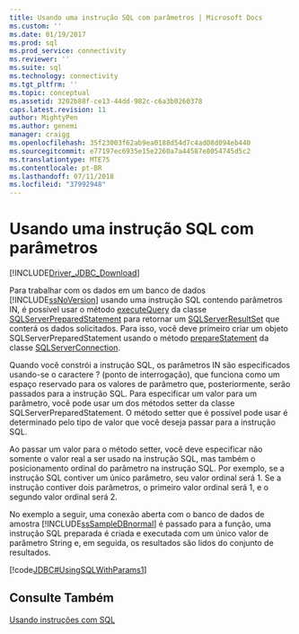 ```yaml
---
title: Usando uma instrução SQL com parâmetros | Microsoft Docs
ms.custom: ''
ms.date: 01/19/2017
ms.prod: sql
ms.prod_service: connectivity
ms.reviewer: ''
ms.suite: sql
ms.technology: connectivity
ms.tgt_pltfrm: ''
ms.topic: conceptual
ms.assetid: 3202b88f-ce13-44dd-982c-c6a3b0260378
caps.latest.revision: 11
author: MightyPen
ms.author: genemi
manager: craigg
ms.openlocfilehash: 35f23003f62ab9ea0188d54d7c4ad08d094eb440
ms.sourcegitcommit: e77197ec6935e15e2260a7a44587e8054745d5c2
ms.translationtype: MTE75
ms.contentlocale: pt-BR
ms.lasthandoff: 07/11/2018
ms.locfileid: "37992948"
---
```

# <a name="using-an-sql-statement-with-parameters"></a>Usando uma instrução SQL com parâmetros
[!INCLUDE[Driver_JDBC_Download](../../includes/driver_jdbc_download.md)]

  Para trabalhar com os dados em um banco de dados [!INCLUDE[ssNoVersion](../../includes/ssnoversion_md.md)] usando uma instrução SQL contendo parâmetros IN, é possível usar o método [executeQuery](../../connect/jdbc/reference/executequery-method-sqlserverpreparedstatement.md) da classe [SQLServerPreparedStatement](../../connect/jdbc/reference/sqlserverpreparedstatement-class.md) para retornar um [SQLServerResultSet](../../connect/jdbc/reference/sqlserverresultset-class.md) que conterá os dados solicitados. Para isso, você deve primeiro criar um objeto SQLServerPreparedStatement usando o método [prepareStatement](../../connect/jdbc/reference/preparestatement-method-sqlserverconnection.md) da classe [SQLServerConnection](../../connect/jdbc/reference/sqlserverconnection-class.md).  
  
 Quando você constrói a instrução SQL, os parâmetros IN são especificados usando-se o caractere ? (ponto de interrogação), que funciona como um espaço reservado para os valores de parâmetro que, posteriormente, serão passados para a instrução SQL. Para especificar um valor para um parâmetro, você pode usar um dos métodos setter da classe SQLServerPreparedStatement. O método setter que é possível pode usar é determinado pelo tipo de valor que você deseja passar para a instrução SQL.  
  
 Ao passar um valor para o método setter, você deve especificar não somente o valor real a ser usado na instrução SQL, mas também o posicionamento ordinal do parâmetro na instrução SQL. Por exemplo, se a instrução SQL contiver um único parâmetro, seu valor ordinal será 1. Se a instrução contiver dois parâmetros, o primeiro valor ordinal será 1, e o segundo valor ordinal será 2.  
  
 No exemplo a seguir, uma conexão aberta com o banco de dados de amostra [!INCLUDE[ssSampleDBnormal](../../includes/sssampledbnormal_md.md)] é passado para a função, uma instrução SQL preparada é criada e executada com um único valor de parâmetro String e, em seguida, os resultados são lidos do conjunto de resultados.  
  
 [!code[JDBC#UsingSQLWithParams1](../../connect/jdbc/codesnippet/Java/using-an-sql-statement-w_1_1.java)]  
  
## <a name="see-also"></a>Consulte Também  
 [Usando instruções com SQL](../../connect/jdbc/using-statements-with-sql.md)  
  
  
